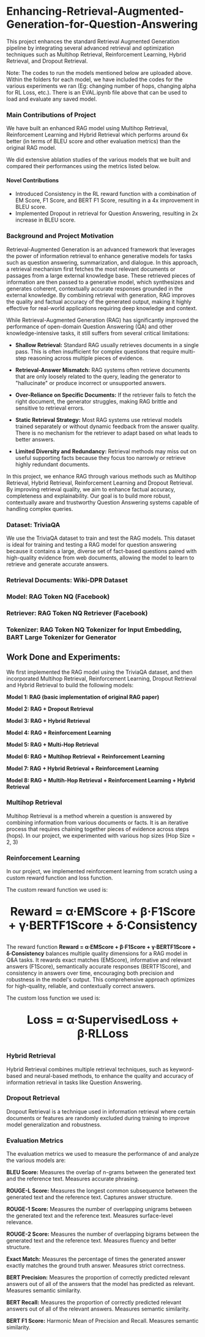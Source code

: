 # Enhancing-Retrieval-Augmented-Generation-for-Question-Answering

This project enhances the standard Retrieval Augmented Generation pipeline by integrating several advanced retrieval and optimization techniques such as Multihop Retrieval, Reinforcement Learning, Hybrid Retrieval, and Dropout Retrieval.

Note: The codes to run the models mentioned below are uploaded above. Within the folders for each model, we have included the codes for the various experiments we ran (Eg: changing number of hops, changing alpha for RL Loss, etc.). There is an EVAL.ipynb file above that can be used to load and evaluate any saved model.

### Main Contributions of Project
We have built an enhanced RAG model using Multihop Retrieval, Reinforcement Learning and Hybrid Retrieval which performs around 6x better (in terms of BLEU score and other evaluation metrics) than the original RAG model.

We did extensive ablation studies of the various models that we built and compared their performances using the metrics listed below.

#### Novel Contributions
* Introduced Consistency in the RL reward function with a combination of EM Score, F1 Score, and BERT F1 Score, resulting in a 4x improvement in BLEU score.
* Implemented Dropout in retrieval for Question Answering, resulting in 2x increase in BLEU score.

### Background and Project Motivation

Retrieval-Augmented Generation is an advanced framework that leverages the power of information retrieval to enhance generative models for tasks such as question answering, summarization, and dialogue. In this approach, a retrieval mechanism first fetches the most relevant documents or passages from a large external knowledge base. These retrieved pieces of information are then passed to a generative model, which synthesizes and generates coherent, contextually accurate responses grounded in the external knowledge. By combining retrieval with generation, RAG improves the quality and factual accuracy of the generated output, making it highly effective for real-world applications requiring deep knowledge and context.

While Retrieval-Augmented Generation (RAG) has significantly improved the performance of open-domain Question Answering (QA) and other knowledge-intensive tasks, it still suffers from several critical limitations:

* **Shallow Retrieval:** Standard RAG usually retrieves documents in a single pass. This is often insufficient for complex questions that require multi-step reasoning across multiple pieces of evidence.

* **Retrieval-Answer Mismatch:** RAG systems often retrieve documents that are only loosely related to the query, leading the generator to "hallucinate" or produce incorrect or unsupported answers.

* **Over-Reliance on Specific Documents:** If the retriever fails to fetch the right document, the generator struggles, making RAG brittle and sensitive to retrieval errors.

* **Static Retrieval Strategy:** Most RAG systems use retrieval models trained separately or without dynamic feedback from the answer quality. There is no mechanism for the retriever to adapt based on what leads to better answers.

* **Limited Diversity and Redundancy:** Retrieval methods may miss out on useful supporting facts because they focus too narrowly or retrieve highly redundant documents.

In this project, we enhance RAG through various methods such as Multihop Retrieval, Hybrid Retrieval, Reinforcement Learning and Dropout Retrieval. By improving retrieval quality, we aim to enhance factual accuracy, completeness and explainability. Our goal is to build more robust, contextually aware and trustworthy Question Answering systems capable of handling complex queries.

### Dataset: TriviaQA
We use the TriviaQA dataset to train and test the RAG models. This dataset is ideal for training and testing a RAG model for question answering because it contains a large, diverse set of fact-based questions paired with high-quality evidence from web documents, allowing the model to learn to retrieve and generate accurate answers.

### Retrieval Documents: Wiki-DPR Dataset

### Model: RAG Token NQ (Facebook)

### Retriever: RAG Token NQ Retriever (Facebook)

### Tokenizer: RAG Token NQ Tokenizer for Input Embedding, BART Large Tokenizer for Generator

## Work Done and Experiments:

We first implemented the RAG model using the TriviaQA dataset, and then incorporated Multihop Retrieval, Reinforcement Learning, Dropout Retrieval and Hybrid Retrieval to build the following models:

**Model 1: RAG (basic implementation of original RAG paper)**

**Model 2: RAG + Dropout Retrieval**

**Model 3: RAG + Hybrid Retrieval**

**Model 4: RAG + Reinforcement Learning**

**Model 5: RAG + Multi-Hop Retrieval**

**Model 6: RAG + Multihop Retrieval + Reinforcement Learning**

**Model 7: RAG + Hybrid Retrieval + Reinforcement Learning**

**Model 8: RAG + Multih-Hop Retrieval + Reinforcement Learning + Hybrid Retrieval**

### Multihop Retrieval
Multihop Retrieval is a method wherein a question is answered by combining information from various documents or facts. It is an iterative process that requires chaining together pieces of evidence across steps (hops).
In our project, we experimented with various hop sizes (Hop Size = 2, 3)

### Reinforcement Learning
In our project, we implemented reinforcement learning from scratch using a custom reward function and loss function.

The custom reward function we used is:


<p align="center" style="font-size: 30px; font-weight: bold;">
  Reward = α·EMScore + β·F1Score + γ·BERTF1Score + δ·Consistency
</p>

The reward function **Reward = α·EMScore + β·F1Score + γ·BERTF1Score + δ·Consistency** balances multiple quality dimensions for a RAG model in Q&A tasks. It rewards exact matches (EMScore), informative and relevant answers (F1Score), semantically accurate responses (BERTF1Score), and consistency in answers over time, encouraging both precision and robustness in the model's output. This comprehensive approach optimizes for high-quality, reliable, and contextually correct answers.

The custom loss function we used is:


<p align="center" style="font-size: 30px; font-weight: bold;">
  Loss = α·SupervisedLoss + β·RLLoss
</p>

### Hybrid Retrieval
Hybrid Retrieval combines multiple retrieval techniques, such as keyword-based and neural-based methods, to enhance the quality and accuracy of information retrieval in tasks like Question Answering.

### Dropout Retrieval
Dropout Retrieval is a technique used in information retrieval where certain documents or features are randomly excluded during training to improve model generalization and robustness.

### Evaluation Metrics

The evaluation metrics we used to measure the performance of and analyze the various models are:

**BLEU Score:** Measures the overlap of n-grams between the generated text and the reference text. Measures accurate phrasing.

**ROUGE-L Score:** Measures the longest common subsequence between the generated text and the reference text. Captures answer structure.

**ROUGE-1 Score:** Measures the number of overlapping unigrams between the generated text and the reference text. Measures surface-level relevance.

**ROUGE-2 Score:** Measures the number of overlapping bigrams between the generated text and the reference text. Measures fluency and better structure.

**Exact Match:** Measures the percentage of times the generated answer exactly matches the ground truth answer. Measures strict correctness.

**BERT Precision:** Measures the proportion of correctly predicted relevant answers out of all of the answers that the model has predicted as relevant. Measures semantic similarity.

**BERT Recall:** Measures the proportion of correctly predicted relevant answers out of all of the relevant answers. Measures semantic similarity.

**BERT F1 Score:** Harmonic Mean of Precision and Recall. Measures semantic similarity.
